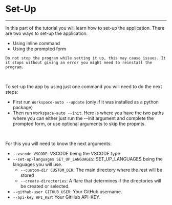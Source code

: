 # Set-Up
---
In this part of the tutorial you will learn how to set-up the application. There are two ways to set-up the application:
- Using inline command
- Using the prompted form

```{warning}
Do not stop the program while setting it up, this may cause issues. It it stops without giving an error you might need to reinstall the program.
```
<br>

To set-up the app by using just one command you will need to do the next steps:
- First run `Workspace-auto --update` (only if it was installed as a python package)
- Then run `Workspace-auto --init`.
Here is where you have the two paths where you can either just run the --init argument and complete the prompted form, or use optional arguments to skip the propmts.
<br>

For this you will need to know the next arguments:
- `--vscode VSCODE`: VSCODE being the VSCODE type
- `--set-up-languages SET_UP_LANGUAGES`: SET_UP_LANGUAGES being the languages you will use.
  - `--custom-dir CUSTOM_DIR`: The main directory where the rest will be stored
  - `--create-directories`: A flare that determines if the directories will be created or selected.
- `--github-user GITHUB_USER`: Your GitHub username.
- `--api-key API_KEY`: Your GitHub API-KEY.

